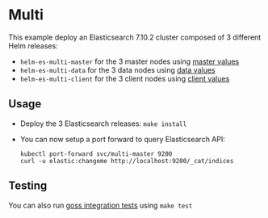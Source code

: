 # Multi

This example deploy an Elasticsearch 7.10.2 cluster composed of 3 different Helm
releases:

- `helm-es-multi-master` for the 3 master nodes using [master values][]
- `helm-es-multi-data` for the 3 data nodes using [data values][]
- `helm-es-multi-client` for the 3 client nodes using [client values][]

## Usage

* Deploy the 3 Elasticsearch releases: `make install`

* You can now setup a port forward to query Elasticsearch API:

  ```
  kubectl port-forward svc/multi-master 9200
  curl -u elastic:changeme http://localhost:9200/_cat/indices
  ```

## Testing

You can also run [goss integration tests][] using `make test`


[client values]: https://github.com/elastic/helm-charts/tree/7.10/elasticsearch/examples/multi/client.yaml
[data values]: https://github.com/elastic/helm-charts/tree/7.10/elasticsearch/examples/multi/data.yaml
[goss integration tests]: https://github.com/elastic/helm-charts/tree/7.10/elasticsearch/examples/multi/test/goss.yaml
[master values]: https://github.com/elastic/helm-charts/tree/7.10/elasticsearch/examples/multi/master.yaml
